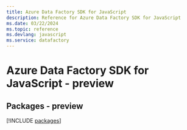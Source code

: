 ```yaml
---
title: Azure Data Factory SDK for JavaScript
description: Reference for Azure Data Factory SDK for JavaScript
ms.date: 03/22/2024
ms.topic: reference
ms.devlang: javascript
ms.service: datafactory
---
```

# Azure Data Factory SDK for JavaScript - preview
## Packages - preview
[!INCLUDE [packages](data-factory-index.md)]